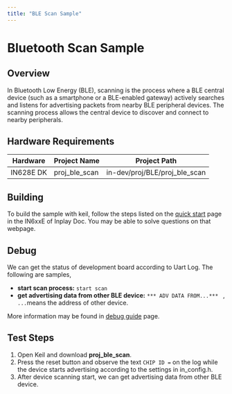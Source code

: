 ```yaml
---
title: "BLE Scan Sample"
---
```


# Bluetooth Scan Sample

## Overview

In Bluetooth Low Energy (BLE), scanning is the process where a BLE central device (such as a smartphone or a BLE-enabled gateway) actively searches and listens for advertising packets from nearby BLE peripheral devices. The scanning process allows the central device to discover and connect to nearby peripherals. 



## Hardware Requirements

| Hardware  | Project Name  | Project Path                  |
| --------- | ------------- | ----------------------------- |
| IN628E DK | proj_ble_scan | in-dev/proj/BLE/proj_ble_scan |



## Building

To build the sample with keil, follow the steps listed on the [quick start](https://inplay-inc.github.io/docs/in6xxe/getting-started/installation/quick-start.html) page in the IN6xxE  of Inplay Doc. You may be able to solve questions on that webpage.



## Debug

We can get the status of development board according to Uart Log. The following are samples,

- **start scan process:** `start scan`
- **get advertising data from other BLE device:** `*** ADV DATA FROM...*** ` , `...`means the address of other device. 

More information may be found in  [debug guide](https://inplay-inc.github.io/docs/in6xxe/examples-and-use-case/debug-reference)  page.



## Test Steps

1. Open Keil and download **proj_ble_scan**.
2. Press the reset button and observe the text `CHIP ID =` on the log while the device starts advertising according to the settings in in_config.h.
3. After device scanning start, we can get advertising data from other BLE device.